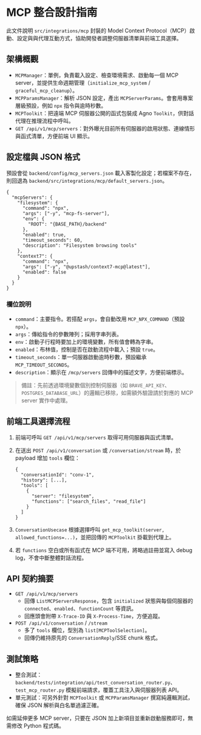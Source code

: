 # MCP 整合設計指南

此文件說明 `src/integrations/mcp` 封裝的 Model Context Protocol（MCP）啟動、設定與與代理互動方式，協助開發者調整伺服器清單與前端工具選擇。

## 架構概觀
- `MCPManager`：單例，負責載入設定、檢查環境需求、啟動每一個 MCP server，並提供生命週期管理（`initialize_mcp_system` / `graceful_mcp_cleanup`）。
- `MCPParamsManager`：解析 JSON 設定，產出 `MCPServerParams`。會套用專案層級預設，例如 `npx` 指令與逾時秒數。
- `MCPToolkit`：把遠端 MCP 伺服器公開的函式包裝成 Agno `Toolkit`，供對話代理在推理流程中呼叫。
- `GET /api/v1/mcp/servers`：對外曝光目前所有伺服器的啟用狀態、連線情形與函式清單，方便前端 UI 顯示。

## 設定檔與 JSON 格式

預設會從 `backend/config/mcp_servers.json` 載入客製化設定；若檔案不存在，則回退為 `backend/src/integrations/mcp/default_servers.json`。

```jsonc
{
  "mcpServers": {
    "filesystem": {
      "command": "npx",
      "args": ["-y", "mcp-fs-server"],
      "env": {
        "ROOT": "{BASE_PATH}/backend"
      },
      "enabled": true,
      "timeout_seconds": 60,
      "description": "Filesystem browsing tools"
    },
    "context7": {
      "command": "npx",
      "args": ["-y", "@upstash/context7-mcp@latest"],
      "enabled": false
    }
  }
}
```

### 欄位說明
- `command`：主要指令。若搭配 `args`，會自動改用 `MCP_NPX_COMMAND`（預設 `npx`）。
- `args`：傳給指令的參數陣列；採用字串列表。
- `env`：啟動子行程時要加上的環境變數，所有值會轉為字串。
- `enabled`：布林值，控制是否在啟動流程中載入；預設 `true`。
- `timeout_seconds`：單一伺服器啟動逾時秒數，預設繼承 `MCP_TIMEOUT_SECONDS`。
- `description`：顯示在 `/mcp/servers` 回傳中的描述文字，方便前端標示。

> 備註：先前透過環境變數個別控制伺服器（如 `BRAVE_API_KEY`、`POSTGRES_DATABASE_URL`）的邏輯已移除，如需額外驗證請於對應的 MCP server 實作中處理。

## 前端工具選擇流程
1. 前端可呼叫 `GET /api/v1/mcp/servers` 取得可用伺服器與函式清單。
2. 在送出 `POST /api/v1/conversation` 或 `/conversation/stream` 時，於 payload 增加 `tools` 欄位：

   ```jsonc
   {
     "conversationId": "conv-1",
     "history": [...],
     "tools": [
       {
         "server": "filesystem",
         "functions": ["search_files", "read_file"]
       }
     ]
   }
   ```

3. `ConversationUsecase` 根據選擇呼叫 `get_mcp_toolkit(server, allowed_functions=...)`，並把回傳的 `MCPToolkit` 掛載到代理上。
4. 若 `functions` 空白或所有函式在 MCP 端不可用，將略過註冊並寫入 debug log，不會中斷整體對話流程。

## API 契約摘要
- `GET /api/v1/mcp/servers`
  - 回傳 `ListMCPServersResponse`，包含 `initialized` 狀態與每個伺服器的 `connected`、`enabled`、`functionCount` 等資訊。
  - 回應頭會附帶 `X-Trace-ID` 與 `X-Process-Time`，方便追蹤。
- `POST /api/v1/conversation` / `/stream`
  - 多了 `tools` 欄位，型別為 `list[MCPToolSelection]`。
  - 回傳仍維持原先的 `ConversationReply`/SSE chunk 格式。

## 測試策略
- 整合測試：`backend/tests/integration/api/test_conversation_router.py`、`test_mcp_router.py` 模擬前端請求，覆蓋工具注入與伺服器列表 API。
- 單元測試：可另外針對 `MCPToolkit` 或 `MCPParamsManager` 撰寫純邏輯測試，確保 JSON 解析與白名單過濾正確。

如需延伸更多 MCP server，只要在 JSON 加上新項目並重新啟動服務即可，無需修改 Python 程式碼。
